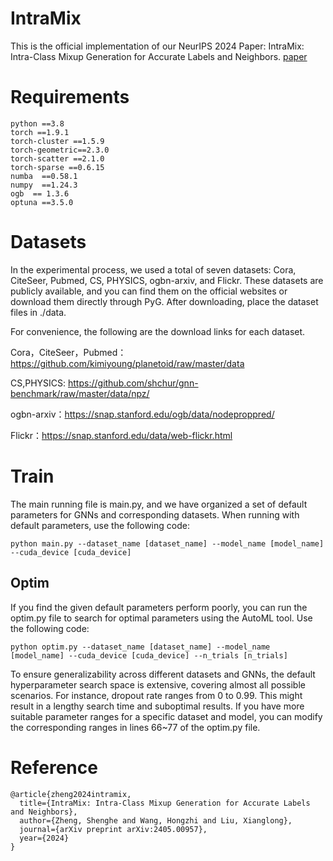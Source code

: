 # IntraMix
This is the official implementation of our NeurIPS 2024 Paper: IntraMix: Intra-Class Mixup Generation for Accurate Labels and Neighbors. [paper](https://arxiv.org/abs/2405.00957)

# Requirements

```
python ==3.8
torch ==1.9.1
torch-cluster ==1.5.9
torch-geometric==2.3.0
torch-scatter ==2.1.0
torch-sparse ==0.6.15
numba  ==0.58.1                   
numpy  ==1.24.3                    
ogb  == 1.3.6
optuna ==3.5.0
```

# Datasets

In the experimental process, we used a total of seven datasets: Cora, CiteSeer, Pubmed, CS, PHYSICS, ogbn-arxiv, and Flickr. These datasets are publicly available, and you can find them on the official websites or download them directly through PyG. After downloading, place the dataset files in ./data. 

For convenience, the following are the download links for each dataset. 

Cora，CiteSeer，Pubmed：https://github.com/kimiyoung/planetoid/raw/master/data

CS,PHYSICS: https://github.com/shchur/gnn-benchmark/raw/master/data/npz/

ogbn-arxiv：https://snap.stanford.edu/ogb/data/nodeproppred/

Flickr：https://snap.stanford.edu/data/web-flickr.html

# Train

The main running file is main.py, and we have organized a set of default parameters for GNNs and corresponding datasets. When running with default parameters, use the following code:

```
python main.py --dataset_name [dataset_name] --model_name [model_name] --cuda_device [cuda_device]
```

## Optim

If you find the given default parameters perform poorly, you can run the optim.py file to search for optimal parameters using the AutoML tool. Use the following code:

```
python optim.py --dataset_name [dataset_name] --model_name [model_name] --cuda_device [cuda_device] --n_trials [n_trials]
```

To ensure generalizability across different datasets and GNNs, the default hyperparameter search space is extensive, covering almost all possible scenarios. For instance, dropout rate ranges from 0 to 0.99. This might result in a lengthy search time and suboptimal results. If you have more suitable parameter ranges for a specific dataset and model, you can modify the corresponding ranges in lines 66~77 of the optim.py file.

# Reference
```
@article{zheng2024intramix,
  title={IntraMix: Intra-Class Mixup Generation for Accurate Labels and Neighbors},
  author={Zheng, Shenghe and Wang, Hongzhi and Liu, Xianglong},
  journal={arXiv preprint arXiv:2405.00957},
  year={2024}
}
```